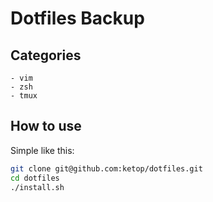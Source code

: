 # Dotfiles Backup

## Categories
    - vim
    - zsh
    - tmux

## How to use
Simple like this:
```bash
git clone git@github.com:ketop/dotfiles.git
cd dotfiles
./install.sh
```

